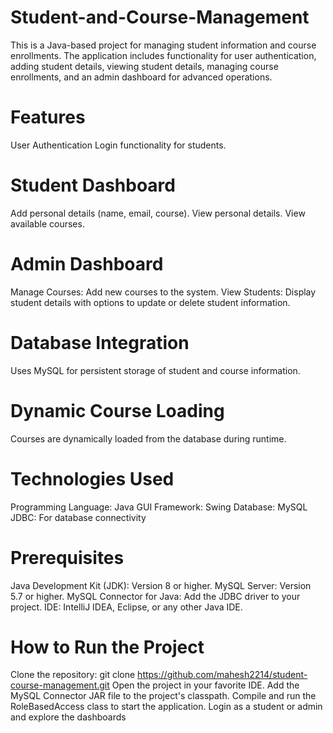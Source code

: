 # Student-and-Course-Management
This is a Java-based project for managing student information and course enrollments. The application includes functionality for user authentication, adding student details, viewing student details, managing course enrollments, and an admin dashboard for advanced operations.

# Features
User Authentication
Login functionality for students.

# Student Dashboard
Add personal details (name, email, course).
View personal details.
View available courses.

# Admin Dashboard
Manage Courses: Add new courses to the system.
View Students: Display student details with options to update or delete student information.

# Database Integration
Uses MySQL for persistent storage of student and course information.

# Dynamic Course Loading
Courses are dynamically loaded from the database during runtime.

# Technologies Used
Programming Language: Java
GUI Framework: Swing
Database: MySQL
JDBC: For database connectivity

# Prerequisites
Java Development Kit (JDK): Version 8 or higher.
MySQL Server: Version 5.7 or higher.
MySQL Connector for Java: Add the JDBC driver to your project.
IDE: IntelliJ IDEA, Eclipse, or any other Java IDE.

# How to Run the Project
Clone the repository:
git clone https://github.com/mahesh2214/student-course-management.git
Open the project in your favorite IDE.
Add the MySQL Connector JAR file to the project's classpath.
Compile and run the RoleBasedAccess class to start the application.
Login as a student or admin and explore the dashboards

